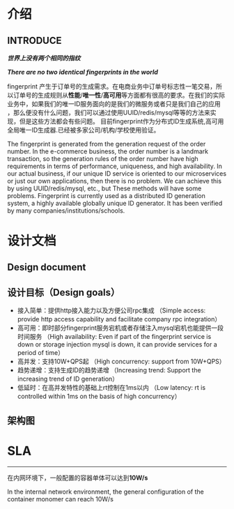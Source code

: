 # 介绍

INTRODUCE
---
***世界上没有两个相同的指纹***

***There are no two identical fingerprints in the world***

fingerprint 产生于订单号的生成需求。在电商业务中订单号标志性一笔交易，所以订单号的生成规则从**性能**/**唯一性**/**高可用**等方面都有很高的要求。在我们的实际业务中，如果我们的唯一ID服务面向的是我们的微服务或者只是我们自己的应用
，那么便没有什么问题，我们可以通过使用UUID/redis/mysql等等的方法来实现，但是这些方法都会有些问题。
目前fingerprint作为分布式ID生成系统,高可用全局唯一ID生成器.已经被多家公司/机构/学校使用验证。

The fingerprint is generated from the generation request of the order number. In the e-commerce business, the order number is a landmark transaction, so the generation rules of the order number have high requirements in terms of performance, uniqueness, and high availability. In our actual business, if our unique ID service is oriented to our microservices or just our own applications, then there is no problem. We can achieve this by using UUID/redis/mysql, etc., but These methods will have some problems. Fingerprint is currently used as a distributed ID generation system, a highly available globally unique ID generator. It has been verified by many companies/institutions/schools.

# 设计文档

Design document
---
## 设计目标（Design goals）

* 接入简单：提供http接入能力以及方便公司rpc集成 （Simple access: provide http access capability and facilitate company rpc integration）
* 高可用：即时部分fingerprint服务宕机或者存储注入mysql宕机也能提供一段时间服务 （High availability: Even if part of the fingerprint service is down or storage injection mysql is down, it can provide services for a period of time）
* 高并发：支持10W+QPS起 （High concurrency: support from 10W+QPS）
* 趋势递增：支持生成ID的趋势递增 （Increasing trend: Support the increasing trend of ID generation）
* 低延时：在高并发特性的基础上rt控制在1ms以内 （Low latency: rt is controlled within 1ms on the basis of high concurrency）
 
## 架构图

# SLA
---
在内网环境下，一般配置的容器单体可以达到**10W/s**

In the internal network environment, the general configuration of the container monomer can reach 10W/s
